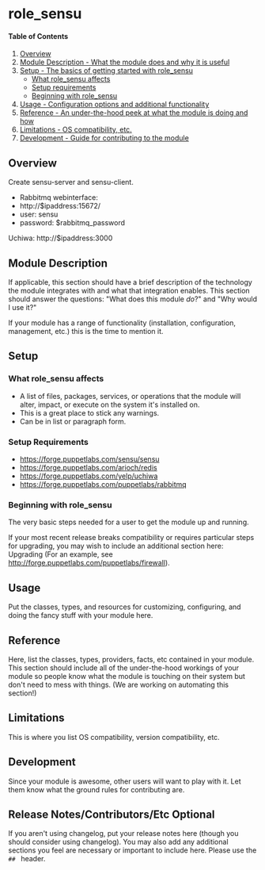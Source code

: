 # role_sensu

#### Table of Contents

1. [Overview](#overview)
2. [Module Description - What the module does and why it is useful](#module-description)
3. [Setup - The basics of getting started with role_sensu](#setup)
    * [What role_sensu affects](#what-role_sensu-affects)
    * [Setup requirements](#setup-requirements)
    * [Beginning with role_sensu](#beginning-with-role_sensu)
4. [Usage - Configuration options and additional functionality](#usage)
5. [Reference - An under-the-hood peek at what the module is doing and how](#reference)
5. [Limitations - OS compatibility, etc.](#limitations)
6. [Development - Guide for contributing to the module](#development)

## Overview

Create sensu-server and sensu-client.
* Rabbitmq webinterface: 
* http://$ipaddress:15672/
* user: sensu
* password: $rabbitmq_password

Uchiwa: http://$ipaddress:3000

## Module Description

If applicable, this section should have a brief description of the technology
the module integrates with and what that integration enables. This section
should answer the questions: "What does this module *do*?" and "Why would I use
it?"

If your module has a range of functionality (installation, configuration,
management, etc.) this is the time to mention it.

## Setup

### What role_sensu affects

* A list of files, packages, services, or operations that the module will alter,
  impact, or execute on the system it's installed on.
* This is a great place to stick any warnings.
* Can be in list or paragraph form.

### Setup Requirements

* https://forge.puppetlabs.com/sensu/sensu
* https://forge.puppetlabs.com/arioch/redis
* https://forge.puppetlabs.com/yelp/uchiwa
* https://forge.puppetlabs.com/puppetlabs/rabbitmq

### Beginning with role_sensu

The very basic steps needed for a user to get the module up and running.

If your most recent release breaks compatibility or requires particular steps
for upgrading, you may wish to include an additional section here: Upgrading
(For an example, see http://forge.puppetlabs.com/puppetlabs/firewall).

## Usage

Put the classes, types, and resources for customizing, configuring, and doing
the fancy stuff with your module here.

## Reference

Here, list the classes, types, providers, facts, etc contained in your module.
This section should include all of the under-the-hood workings of your module so
people know what the module is touching on their system but don't need to mess
with things. (We are working on automating this section!)

## Limitations

This is where you list OS compatibility, version compatibility, etc.

## Development

Since your module is awesome, other users will want to play with it. Let them
know what the ground rules for contributing are.

## Release Notes/Contributors/Etc **Optional**

If you aren't using changelog, put your release notes here (though you should
consider using changelog). You may also add any additional sections you feel are
necessary or important to include here. Please use the `## ` header.
